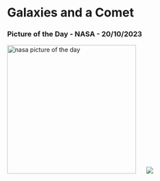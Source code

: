 # Galaxies and a Comet
### Picture of the Day - NASA - 20/10/2023
<img src="https://apod.nasa.gov/apod/image/2310/C2023H2LemmonGalaxies1024.jpg" alt="nasa picture of the day" width="300"/>&nbsp; &nbsp; &nbsp; <img src="https://github-readme-streak-stats.herokuapp.com/?user=tempo-riz&theme=merko" >



